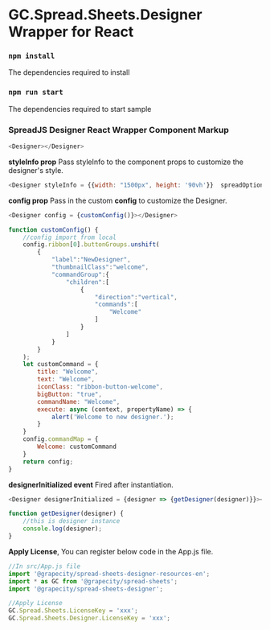 # GC.Spread.Sheets.Designer Wrapper for React

### `npm install`
The dependencies required to install

### `npm run start`
The dependencies required to start sample

### SpreadJS Designer React Wrapper Component Markup
```js
<Designer></Designer>
```

**styleInfo prop** Pass styleInfo to the component props to customize the designer's style.
```js
<Designer styleInfo = {{width: "1500px", height: '90vh'}}  spreadOptions = {{sheetCount: 6}}></Designer>
```

**config prop** Pass in the custom **config** to customize the Designer.
```js
<Designer config = {customConfig()}></Designer>

function customConfig() {
    //config import from local
    config.ribbon[0].buttonGroups.unshift(
        {
            "label":"NewDesigner",
            "thumbnailClass":"welcome",
            "commandGroup":{
                "children":[
                    {
                        "direction":"vertical",
                        "commands":[
                            "Welcome"
                        ]
                    }
                ]
            }
        }
    );
    let customCommand = {
        title: "Welcome",
        text: "Welcome",
        iconClass: "ribbon-button-welcome",
        bigButton: "true",
        commandName: "Welcome",
        execute: async (context, propertyName) => {
            alert('Welcome to new designer.');
        }
    }
    config.commandMap = {
        Welcome: customCommand
    }
    return config;
}
```
**designerInitialized event** Fired after instantiation.
```js
<Designer designerInitialized = {designer => {getDesigner(designer)}}></Designer>

function getDesigner(designer) {
    //this is designer instance
    console.log(designer);
}
```


**Apply License**, You can register below code in the App.js file.
```js
//In src/App.js file
import '@grapecity/spread-sheets-designer-resources-en';
import * as GC from '@grapecity/spread-sheets';
import '@grapecity/spread-sheets-designer';

//Apply License
GC.Spread.Sheets.LicenseKey = 'xxx';
GC.Spread.Sheets.Designer.LicenseKey = 'xxx';
```